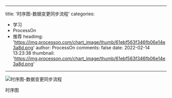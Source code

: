 
---
title: '时序图-数据变更同步流程'
categories: 
 - 学习
 - ProcessOn
 - 推荐
headimg: 'https://img.processon.com/chart_image/thumb/61ebf563f346fb06e14e3a8d.png'
author: ProcessOn
comments: false
date: 2022-02-14 13:23:38
thumbnail: 'https://img.processon.com/chart_image/thumb/61ebf563f346fb06e14e3a8d.png'
---

<div>   
<img class="thumb" alt="时序图-数据变更同步流程" src="https://img.processon.com/chart_image/thumb/61ebf563f346fb06e14e3a8d.png" referrerpolicy="no-referrer">
<p>时序图</p>  
</div>
            